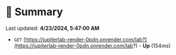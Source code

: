 # 📖 Summary
Last updated: **4/23/2024, 5:47:00 AM**

- `GET` [https://jupiterlab-render-0pdn.onrender.com/lab?](https://jupiterlab-render-0pdn.onrender.com/lab?) - **Up** (154ms)
